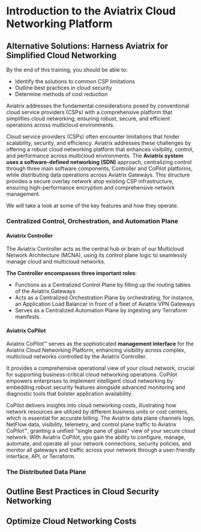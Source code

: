 # Introduction to the Aviatrix Cloud Networking Platform


## Alternative Solutions: Harness Aviatrix for Simplified Cloud Networking
By the end of this training, you should be able to:
- Identify the solutions to common CSP limitations
- Outline best practices in cloud security
- Determine methods of cost reduction

Aviatrix addresses the fundamental considerations posed by conventional cloud service providers (CSPs) with a comprehensive platform that simplifies cloud networking, ensuring robust, secure, and efficient operations across multicloud environments.

Cloud service providers (CSPs) often encounter limitations that hinder scalability, security, and efficiency. Aviatrix addresses these challenges by offering a robust cloud networking platform that enhances visibility, control, and performance across multicloud environments. The **Aviatrix system uses a software-defined networking (SDN)** approach, centralizing control through three main software components, Controller and CoPilot platforms, while distributing data operations across Aviatrix Gateways. This structure provides a secure overlay network atop existing CSP infrastructure, ensuring high-performance encryption and comprehensive network management.

We will take a look at some of the key features and how they operate.

### Centralized Control, Orchestration, and Automation Plane
#### Aviatrix Controller
The Aviatrix Controller acts as the central hub or brain of our Multicloud Network Architecture (MCNA), using its control plane logic to seamlessly manage cloud and multicloud networks. 

**The Controller encompasses three important roles**:
- Functions as a Centralized Control Plane by filling up the routing tables of the Aviatrix Gateways
- Acts as a Centralized Orchestration Plane by orchestrating, for instance, an Application Load Balancer in front of a fleet of Aviatrix VPN Gateways
- Serves as a Centralized Automation Plane by ingesting any Terraform manifests.

#### Aviatrix CoPilot
Aviatrix CoPilot™ serves as the sophisticated **management interface** for the Aviatrix Cloud Networking Platform, enhancing visibility across complex, multicloud networks controlled by the Aviatrix Controller.

It provides a comprehensive operational view of your cloud network, crucial for supporting business-critical cloud networking operations. CoPilot empowers enterprises to implement intelligent cloud networking by embedding robust security features alongside advanced monitoring and diagnostic tools that bolster application availability. 

CoPilot delivers insights into cloud networking costs, illustrating how network resources are utilized by different business units or cost centers, which is essential for accurate billing. 
The Aviatrix data plane channels logs, NetFlow data, visibility, telemetry, and control plane traffic to Aviatrix CoPilot™, granting a unified "single pane of glass" view of your secure cloud network. With Aviatrix CoPilot, you gain the ability to configure, manage, automate, and operate all your network connections, security policies, and monitor all gateways and traffic across your network through a user-friendly interface, API, or Terraform.

### The Distributed Data Plane






## Outline Best Practices in Cloud Security Networking

## Optimize Cloud Networking Costs

